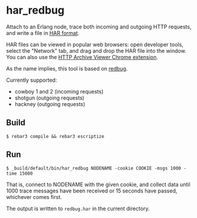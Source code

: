 har_redbug
=====

Attach to an Erlang node, trace both incoming and outgoing HTTP
requests, and write a file in [HAR format][har-format].

HAR files can be viewed in popular web browsers: open developer tools,
select the "Network" tab, and drag and drop the HAR file into the
window.  You can also use the [HTTP Archive Viewer Chrome
extension][har-viewer].

As the name implies, this tool is based on [redbug][redbug].

Currently supported:

* cowboy 1 and 2 (incoming requests)
* shotgun (outgoing requests)
* hackney (outgoing requests)

[har-format]: http://www.softwareishard.com/blog/har-12-spec/
[har-viewer]: https://chrome.google.com/webstore/detail/http-archive-viewer/ebbdbdmhegaoooipfnjikefdpeoaidml
[redbug]: https://github.com/massemanet/redbug

Build
-----

    $ rebar3 compile && rebar3 escriptize

Run
---

    $ _build/default/bin/har_redbug NODENAME -cookie COOKIE -msgs 1000 -time 15000

That is, connect to NODENAME with the given cookie, and collect data
until 1000 trace messages have been received or 15 seconds have
passed, whichever comes first.

The output is written to `redbug.har` in the current directory.
